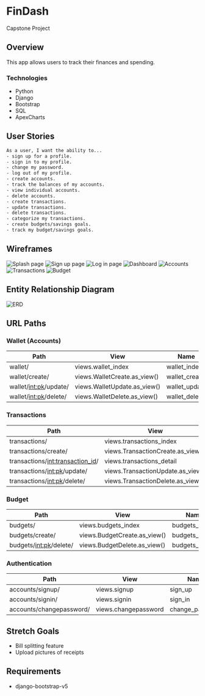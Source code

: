 # FinDash

Capstone Project

## Overview

This app allows users to track their finances and spending.

### Technologies

- Python
- Django
- Bootstrap
- SQL
- ApexCharts

## User Stories

```txt
As a user, I want the ability to...
- sign up for a profile.
- sign in to my profile.
- change my password.
- log out of my profile.
- create accounts.
- track the balances of my accounts.
- view individual accounts.
- delete accounts.
- create transactions.
- update transactions.
- delete transactions.
- categorize my transactions.
- create budgets/savings goals.
- track my budget/savings goals.
```

## Wireframes

![Splash page](assets/Wireframes/1.png)
![Sign up page](assets/Wireframes/2.png)
![Log in page](assets/Wireframes/3.png)
![Dashboard](assets/Wireframes/4.png)
![Accounts](assets/Wireframes/5.png)
![Transactions](assets/Wireframes/6.png)
![Budget](assets/Wireframes/7.png)

## Entity Relationship Diagram

![ERD](assets/erd.png)

## URL Paths

### Wallet (Accounts)

| Path                    | View                         | Name          |
|-------------------------|------------------------------|---------------|
| wallet/                 | views.wallet_index           | wallet_index  |
| wallet/create/          | views.WalletCreate.as_view() | wallet_create |
| wallet/<int:pk>/update/ | views.WalletUpdate.as_view() | wallet_update |
| wallet/<int:pk>/delete/ | views.WalletDelete.as_view() | wallet_delete |

### Transactions

| Path                               | View                              | Name                |
|------------------------------------|-----------------------------------|---------------------|
| transactions/                      | views.transactions_index          | transactions_index  |
| transactions/create/               | views.TransactionCreate.as_view() | transactions_create |
| transactions/<int:transaction_id>/ | views.transactions_detail         | transactions_show   |
| transactions/<int:pk>/update/      | views.TransactionUpdate.as_view() | transactions_update |
| transactions/<int:pk>/delete/      | views.TransactionDelete.as_view() | transactions_delete |

### Budget

| Path                     | View                         | Name           |
|--------------------------|------------------------------|----------------|
| budgets/                 | views.budgets_index          | budgets_index  |
| budgets/create/          | views.BudgetCreate.as_view() | budgets_create |
| budgets/<int:pk>/delete/ | views.BudgetDelete.as_view() | budgets_delete |

### Authentication

| Path                     | View                 | Name            |
|----------------------    |----------------------|-----------------|
| accounts/signup/         | views.signup         | sign_up         |
| accounts/signin/         | views.signin         | sign_in         |
| accounts/changepassword/ | views.changepassword | change_password |

## Stretch Goals

- Bill splitting feature
- Upload pictures of receipts

## Requirements

- django-bootstrap-v5